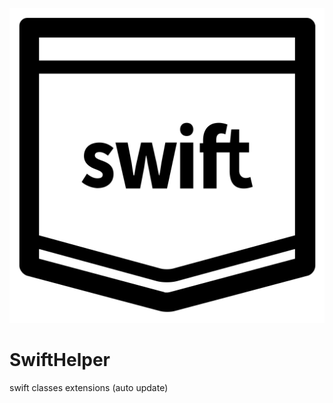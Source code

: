 ![alt text](https://raw.githubusercontent.com/Gabrail/SwiftHelper/master/if_Coding_Icons_-_LINE-03_1024935.png)

# SwiftHelper
swift classes extensions  (auto update)
